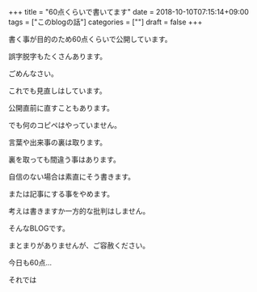 +++
title = "60点くらいで書いてます"
date = 2018-10-10T07:15:14+09:00
tags = ["このblogの話"]
categories = [""]
draft = false
+++

書く事が目的のため60点くらいで公開しています。

誤字脱字もたくさんあります。

ごめんなさい。

これでも見直しはしています。

公開直前に直すこともあります。

でも何のコピペはやっていません。

言葉や出来事の裏は取ります。

裏を取っても間違う事はあります。

自信のない場合は素直にそう書きます。

または記事にする事をやめます。

考えは書きますか一方的な批判はしません。

そんなBLOGです。

まとまりがありませんが、ご容赦ください。

今日も60点...

それでは
